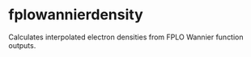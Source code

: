 # fplowannierdensity
Calculates interpolated electron densities from FPLO Wannier function outputs.
